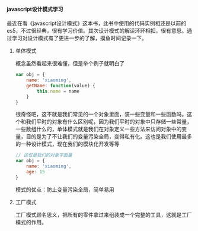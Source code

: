 #### javascript设计模式学习

最近在看《javascript设计模式》这本书，此书中使用的代码实例相还是以前的es5，不过很经典，很有学习价值。其次设计模式的解读环环相扣，很有意思。通过学习对设计模式有了更进一步的了解，摸鱼时间记录一下。

1. 单体模式

   概念虽然看起来很难懂，但是举个例子就明白了

   ```js
   var obj = {
       name: 'xiaoming',
       getName: function(value) {
           this.name = name
       }
   }
   ```

   很奇怪吧，这不就是我们常见的一个对象里面，装一些变量和一些函数吗。这个和我们平时的对象有什么区别呢，因为我们平时的对象中只存储一些常量，一些数组什么的，单体模式就是我们在对象定义一些方法来访问对象中的变量，目的是为了不让我们的变量污染全局，变得私有化。这也是我们使用最多的一种设计模式，现在我们的模块化开发等等

   ```js
   // 这仅是我们的对象字面量
   var obj = {
       name: 'xiaoming',
       age: 15
   }
   ```

   模式的优点：防止变量污染全局，简单易用

2. 工厂模式

   工厂模式顾名思义，把所有的零件拿过来组装成一个完整的工具，这就是工厂模式的作用。